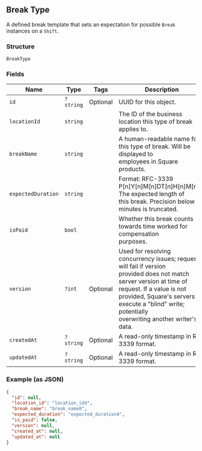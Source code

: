 ## Break Type

A defined break template that sets an expectation for possible `Break`
instances on a `Shift`.

### Structure

`BreakType`

### Fields

| Name | Type | Tags | Description |
|  --- | --- | --- | --- |
| `id` | `?string` | Optional | UUID for this object. |
| `locationId` | `string` |  | The ID of the business location this type of break applies to. |
| `breakName` | `string` |  | A human-readable name for this type of break. Will be displayed to<br>employees in Square products. |
| `expectedDuration` | `string` |  | Format: RFC-3339 P[n]Y[n]M[n]DT[n]H[n]M[n]S. The expected length of<br>this break. Precision below minutes is truncated. |
| `isPaid` | `bool` |  | Whether this break counts towards time worked for compensation<br>purposes. |
| `version` | `?int` | Optional | Used for resolving concurrency issues; request will fail if version<br>provided does not match server version at time of request. If a value is not<br>provided, Square's servers execute a "blind" write; potentially<br>overwriting another writer's data. |
| `createdAt` | `?string` | Optional | A read-only timestamp in RFC 3339 format. |
| `updatedAt` | `?string` | Optional | A read-only timestamp in RFC 3339 format. |

### Example (as JSON)

```json
{
  "id": null,
  "location_id": "location_id4",
  "break_name": "break_name8",
  "expected_duration": "expected_duration4",
  "is_paid": false,
  "version": null,
  "created_at": null,
  "updated_at": null
}
```

